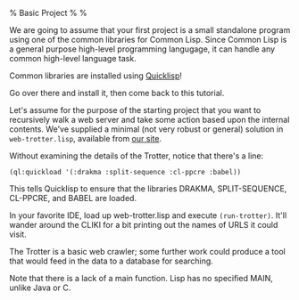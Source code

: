 % Basic Project
%
%

We are going to assume that your first project is a small standalone
program using one of the common libraries for Common Lisp. Since
Common Lisp is a general purpose high-level programming langugage, it
can handle any common high-level language task.

Common libraries are installed using [Quicklisp][Quicklisp]!

Go over there and install it, then come back to this tutorial.


Let's assume for the purpose of the starting project that you want to
recursively walk a web server and take some action based upon the
internal contents. We've supplied a minimal (not very robust or
general) solution in `web-trotter.lisp`, available from
[our site](src/web-trotter.lisp).

Without examining the details of the Trotter, notice that there's a
line:

`(ql:quickload '(:drakma :split-sequence :cl-ppcre :babel))`


This tells Quicklisp to ensure that the libraries DRAKMA,
SPLIT-SEQUENCE, CL-PPCRE, and BABEL are loaded.

In your favorite IDE, load up web-trotter.lisp and execute
`(run-trotter)`. It'll wander around the CLIKI for a bit printing out
the names of URLS it could visit.

The Trotter is a basic web crawler; some further work could produce a
tool that would feed in the data to a database for searching.

Note that there is a lack of a main function. Lisp has no specified
MAIN, unlike Java or C.

[Quicklisp]: http://www.quicklisp.org/
